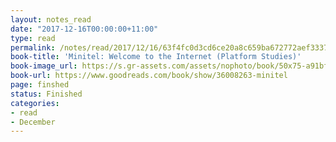 ```yaml
---
layout: notes_read
date: "2017-12-16T00:00:00+11:00"
type: read
permalink: /notes/read/2017/12/16/63f4fc0d3cd6ce20a8c659ba672772aef3337922.html
book-title: 'Minitel: Welcome to the Internet (Platform Studies)'
book-image_url: https://s.gr-assets.com/assets/nophoto/book/50x75-a91bf249278a81aabab721ef782c4a74.png
book-url: https://www.goodreads.com/book/show/36008263-minitel
page: finshed
status: Finished
categories:
- read
- December
---
```


